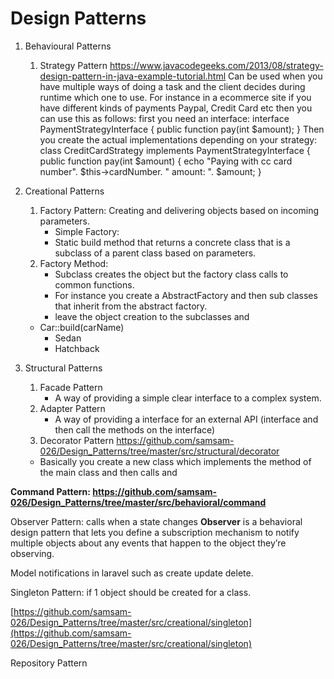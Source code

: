 # Design  Patterns

 1. Behavioural Patterns
     1. Strategy Pattern
  https://www.javacodegeeks.com/2013/08/strategy-design-pattern-in-java-example-tutorial.html
  Can be used when you have multiple ways of doing a task and the client decides during runtime which one to use.
 For instance in a ecommerce site if you have different kinds of payments Paypal, Credit Card etc then you can use this as follows:
    first you need an interface:
     interface PaymentStrategyInterface {
        public function pay(int $amount);
     }
     Then you create the actual implementations depending on your strategy:
     class CreditCardStrategy implements PaymentStrategyInterface {
        public function pay(int $amount) {
        echo "Paying with cc card number". $this->cardNumber. " amount: ". $amount;
        }
    


 2. Creational Patterns
	 1. Factory Pattern:  Creating and delivering objects based on incoming parameters. 
		- Simple Factory:
		- Static build method that returns a concrete class that is a subclass of a parent class based on parameters. 
	2. Factory Method:
		- Subclass creates the object but the factory class calls to common functions. 
		- For instance you create a AbstractFactory and then sub classes that inherit from the abstract factory. 
		- leave the object creation to the subclasses and  
	- Car::build(carName)
		- Sedan
		- Hatchback 
	
3. Structural Patterns
	 1. Facade Pattern 
		- A way of providing a simple clear interface to a complex system. 
	 2. Adapter Pattern
		- A way of providing a interface for an external API (interface and then call the methods on the interface)
	 3. Decorator Pattern https://github.com/samsam-026/Design_Patterns/tree/master/src/structural/decorator
	- Basically you create a new class which implements the method of the main class and then calls and 


**Command Pattern: https://github.com/samsam-026/Design_Patterns/tree/master/src/behavioral/command**

Observer Pattern: calls when a state changes
**Observer** is a behavioral design pattern that lets you define a subscription mechanism to notify multiple objects about any events that happen to the object they’re observing.

Model notifications in laravel such as create update delete.

Singleton Pattern: if 1 object should be created for a class.

[https://github.com/samsam-026/Design_Patterns/tree/master/src/creational/singleton](https://github.com/samsam-026/Design_Patterns/tree/master/src/creational/singleton)



Repository Pattern
